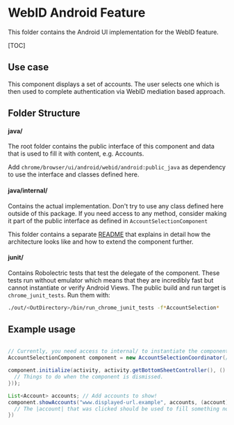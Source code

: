 # WebID Android Feature

This folder contains the Android UI implementation for the WebID feature.

[TOC]

## Use case

This component displays a set of accounts. The user selects one which is then
used to complete authentication via WebID mediation based approach.


## Folder Structure

#### java/

The root folder contains the public interface of this component and data that is
used to fill it with content, e.g. Accounts.

Add `chrome/browser/ui/android/webid/android:public_java` as dependency to use
the interface and classes defined here.

#### java/internal/

Contains the actual implementation. Don't try to use any class defined here
outside of this package. If you need access to any method, consider making it
part of the public interface as defined in `AccountSelectionComponent`

This folder contains a separate [README](internal/README.md) that explains in
detail how the architecture looks like and how to extend the component further.

#### junit/

Contains Robolectric tests that test the delegate of the component. These tests
run without emulator which means that they are incredibly fast but cannot
instantiate or verify Android Views. The public build and run target is
`chrome_junit_tests`. Run them with:

``` bash
./out/<OutDirectory>/bin/run_chrome_junit_tests -f*AccountSelection*
```


## Example usage

``` java

// Currently, you need access to internal/ to instantiate the component:
AccountSelectionComponent component = new AccountSelectionCoordinator(/*...*/);

component.initialize(activity, activity.getBottomSheetController(), () -> {
  // Things to do when the component is dismissed.
}));

List<Account> accounts; // Add accounts to show!
component.showAccounts("www.displayed-url.example", accounts, (account) -> {
  // The |account| that was clicked should be used to fill something now.
})

```
